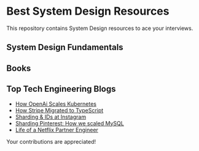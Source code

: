 # Best System Design Resources

This repository contains System Design resources to ace your interviews.

## System Design Fundamentals


## Books

## Top Tech Engineering Blogs
- [How OpenAi Scales Kubernetes](https://openai.com/research/scaling-kubernetes-to-7500-nodes)
- [How Stripe Migrated to TypeScript](https://stripe.com/blog/migrating-to-typescript)
- [Sharding & IDs at Instagram](https://instagram-engineering.com/sharding-ids-at-instagram-1cf5a71e5a5c)
- [Sharding Pinterest: How we scaled MySQL](https://medium.com/pinterest-engineering/sharding-pinterest-how-we-scaled-our-mysql-fleet-3f341e96ca6f)
- [Life of a Netflix Partner Engineer](https://netflixtechblog.com/life-of-a-netflix-partner-engineer-the-case-of-extra-40-ms-b4c2dd278513)




Your contributions are appreciated! 
